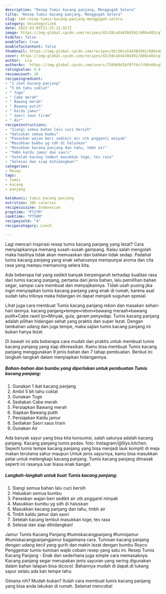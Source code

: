 ```yaml
---
description: "Resep Tumis kacang panjang, Menggugah Selera"
title: "Resep Tumis kacang panjang, Menggugah Selera"
slug: 144-resep-tumis-kacang-panjang-menggugah-selera
category: Uncategorized
date: 2022-03-03T21:25:12.917Z
image: https://img-global.cpcdn.com/recipes/d2c58ca54438d392/680x482cq70/tumis-kacang-panjang-foto-resep-utama.jpg
hideToc: false
enableToc: true
enableTocContent: false
thumbnail: https://img-global.cpcdn.com/recipes/d2c58ca54438d392/680x482cq70/tumis-kacang-panjang-foto-resep-utama.jpg
cover: https://img-global.cpcdn.com/recipes/d2c58ca54438d392/680x482cq70/tumis-kacang-panjang-foto-resep-utama.jpg
author:  Lia
authorAv:  https://img-global.cpcdn.com/users/758969d1bf8ffdcf/60x60cq50/avatar.jpg
ratingvalue: 4.6
reviewcount: 18
recipeingredient:
- "1 ikat kacang panjang"
- "5 bh tahu coklat"
- " Toge"
- " Cabe merah"
- " Bawang merah"
- " Bawang putih"
- " Kaldu jamur"
- " Saori saus tiram"
- " Air"
recipeinstructions:
- "Siangi semua bahan lalu cuci bersih"
- "Haluskan semua bumbu"
- "Panaskan wajan beri sedikit air utk pngganti minyak"
- "Masukkan bumbu yg sdh di haluskan"
- "Masukkan kacang panjang dan tahu, tmbh air"
- "Tmbh kaldu jamur dan saori"
- "Setelah kacang lembut masukkan toge, tes rasa"
- "Selesai dan siap dihidangkan!"
categories:
- Resep
tags:
- tumis
- kacang
- panjang

katakunci: tumis kacang panjang 
nutrition: 205 calories
recipecuisine: Indonesian
preptime: "PT27M"
cooktime: "PT56M"
recipeyield: "4"
recipecategory: Lunch

---
```



Lagi mencari inspirasi resep tumis kacang panjang yang lezat? Cara menyiapkannya memang susah-susah gampang. Kalau salah mengolah maka hasilnya tidak akan memuaskan dan bahkan tidak sedap. Padahal tumis kacang panjang yang enak seharusnya mempunyai aroma dan cita rasa yang mampu memancing selera kita.


Ada beberapa hal yang sedikit banyak berpengaruh terhadap kualitas rasa dari tumis kacang panjang, pertama dari jenis bahan, lalu pemilihan bahan segar, sampai cara membuat dan menyajikannya. Tidak usah pusing jika ingin menyiapkan tumis kacang panjang yang enak di rumah, karena asal sudah tahu triknya maka hidangan ini dapat menjadi suguhan spesial.

Lihat juga cara membuat Tumis kacang panjang rebon dan masakan sehari-hari lainnya. kacang panjang•tempe•rebon•bawang meraah•bawang putih•Cabe rawit ijo•Minyak, gula, garam penyedap. Tumis kacang panjang adalah pilihan hidangan sehat yang praktis dan super lezat. Dengan tambahan udang dan juga tempe, maka sajian tumis kacang panjang ini bukan hanya lezat.


Di bawah ini ada beberapa cara mudah dan praktis untuk membuat tumis kacang panjang yang siap dikreasikan. Kamu bisa membuat Tumis kacang panjang menggunakan 9 jenis bahan dan 7 tahap pembuatan. Berikut ini langkah-langkah dalam menyiapkan hidangannya.

<!--inarticleads1-->

##### Bahan-bahan dan bumbu yang diperlukan untuk pembuatan Tumis kacang panjang:

1. Gunakan 1 ikat kacang panjang
1. Ambil 5 bh tahu coklat
1. Gunakan  Toge
1. Sediakan  Cabe merah
1. Persiapkan  Bawang merah
1. Siapkan  Bawang putih
1. Persiapkan  Kaldu jamur
1. Sediakan  Saori saus tiram
1. Gunakan  Air


Ada banyak sayur yang bisa kita konsumsi, salah satunya adalah kacang panjang. Kacang panjang tumis pedas. foto: Instagram/@lilys.kitchen. Seperti tumis tempe kacang panjang yang bisa menjadi lauk komplit di meja makan terutama sahur maupun Untuk jenis sayurnya, kamu bisa masukkan petai untuk melengkapi kacang panjang. Tumis kacang panjang dimasak seperti ini rasanya luar biasa enak banget. 

<!--inarticleads2-->

##### Langkah-langkah untuk buat Tumis kacang panjang:

1. Siangi semua bahan lalu cuci bersih
1. Haluskan semua bumbu
1. Panaskan wajan beri sedikit air utk pngganti minyak
1. Masukkan bumbu yg sdh di haluskan
1. Masukkan kacang panjang dan tahu, tmbh air
1. Tmbh kaldu jamur dan saori
1. Setelah kacang lembut masukkan toge, tes rasa
1. Selesai dan siap dihidangkan!

Jamur Tumis Kacang Panjang #tumiskacangpanjang #tumisjamur #tumiskacangpanjangjamur bagaimana cara. Tumisan kacang panjang dengan udang kecil yang gurih dan makin lezat dengan bumbu Royco Penggemar tumis-tumisan wajib cobain resep yang satu ini. Resep Tumis Kacang Panjang - Enak dan sederhana juga simple cara memasaknya. Kacang panjang segar merupakan jenis sayuran yang sering digunakan dalam bahan lalapan bisa dicocol. Bahannya mudah di dapat.di tukang sayur selalu ada kan tempe tahu. 

Gimana nih? Mudah bukan? Itulah cara membuat tumis kacang panjang yang bisa anda lakukan di rumah. Selamat mencoba!
